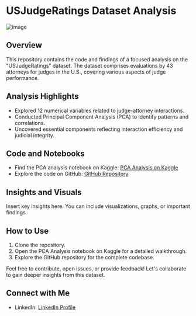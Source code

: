 # USJudgeRatings Dataset Analysis

![image](https://github.com/huseyincenik/R/assets/127469334/6deb779f-4446-4d65-b351-35b4e3b5f5a7)


## Overview

This repository contains the code and findings of a focused analysis on the "USJudgeRatings" dataset. The dataset comprises evaluations by 43 attorneys for judges in the U.S., covering various aspects of judge performance.

## Analysis Highlights

- Explored 12 numerical variables related to judge-attorney interactions.
- Conducted Principal Component Analysis (PCA) to identify patterns and correlations.
- Uncovered essential components reflecting interaction efficiency and judicial integrity.

## Code and Notebooks

- Find the PCA analysis notebook on Kaggle: [PCA Analysis on Kaggle](https://www.kaggle.com/code/huseyincenik/pca-mastery-principal-component-analysis-in-r)
- Explore the code on GitHub: [GitHub Repository](https://github.com/huseyincenik/R/tree/main/Practice/principal_component_analysis)

## Insights and Visuals

Insert key insights here. You can include visualizations, graphs, or important findings.

## How to Use

1. Clone the repository.
2. Open the PCA Analysis notebook on Kaggle for a detailed walkthrough.
3. Explore the GitHub repository for the complete codebase.

Feel free to contribute, open issues, or provide feedback! Let's collaborate to gain deeper insights from this dataset.

## Connect with Me

- LinkedIn: [LinkedIn Profile](https://www.linkedin.com/in/huseyincenik/)

